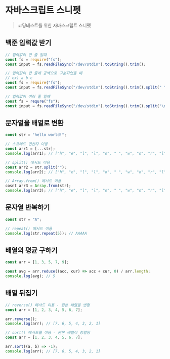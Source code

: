 # 자바스크립트 스니펫
> 코딩테스트를 위한 자바스크립트 스니펫

## 백준 입력값 받기
```javascript
// 입력값이 한 줄 일때
const fs = require("fs");
const input = fs.readFileSync("/dev/stdin").toString().trim();
```

```javascript
// 입력값이 한 줄에 공백으로 구분되었을 때
// ex) a b c
const fs = require("fs");
const input = fs.readFileSync("/dev/stdin").toString().trim().split(" ");
```

```javascript
// 입력값이 여러 줄 일때
const fs = requre("fs");
const input = fs.readFileSync("/dev/stdin").toString().trim().split("\n");
```

## 문자열을 배열로 변환
```javascript
const str = "hello world!";

// 스프레드 연산자 이용
const arr1 = [...str];
console.log(arr1); // ["h", "e", "l", "l", "o", " ", "w", "o", "r", "l", "d", "!"]

// split() 메서드 이용
const arr2 = str.split("");
console.log(arr2); // ["h", "e", "l", "l", "o", " ", "w", "o", "r", "l", "d", "!"]

// Array.from() 메서드 이용
cosnt arr3 = Array.from(str);
console.log(arr3); // ["h", "e", "l", "l", "o", " ", "w", "o", "r", "l", "d", "!"]
```

## 문자열 반복하기
```javascript
const str = "A";

// repeat() 메서드 이용
console.log(str.repeat(5)); // AAAAA
```

## 배열의 평균 구하기
```javascript
const arr = [1, 3, 5, 7, 9];

const avg = arr.reduce((acc, cur) => acc + cur, 0) / arr.length;
console.log(avg); // 5
```

## 배열 뒤집기
```javascript
// reverse() 메서드 이용 - 원본 배열을 변형
const arr = [1, 2, 3, 4, 5, 6, 7];

arr.reverse();
console.log(arr); // [7, 6, 5, 4, 3, 2, 1]
```

```javascript
// sort() 메서드를 이용 - 원본 배열이 정렬됨
const arr = [1, 2, 3, 4, 5, 6, 7];

arr.sort((a, b) => -1);
console.log(arr); // [7, 6, 5, 4, 3, 2, 1]
```


